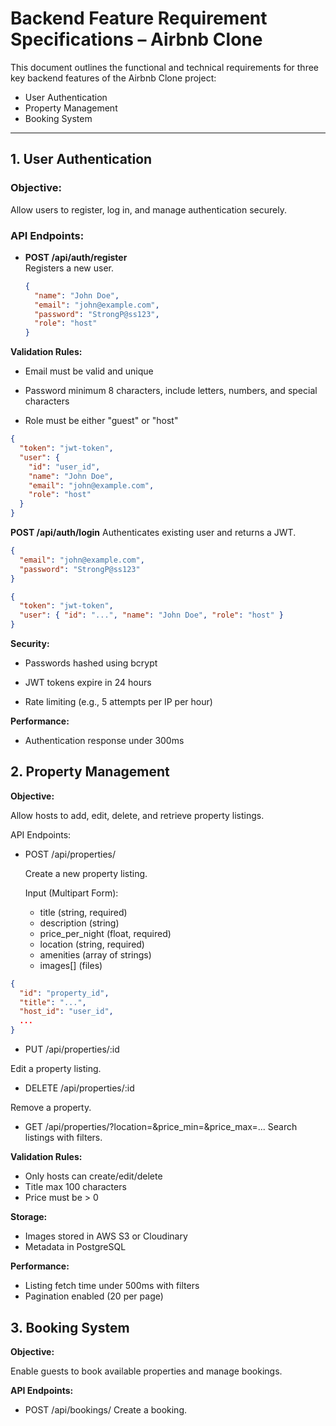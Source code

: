 # Backend Feature Requirement Specifications – Airbnb Clone

This document outlines the functional and technical requirements for three key backend features of the Airbnb Clone project:

- User Authentication
- Property Management
- Booking System

---

## 1. User Authentication

### Objective:
Allow users to register, log in, and manage authentication securely.

### API Endpoints:

- **POST /api/auth/register**  
  Registers a new user.

  ```json
  {
    "name": "John Doe",
    "email": "john@example.com",
    "password": "StrongP@ss123",
    "role": "host"
  }
  ```

**Validation Rules:**

- Email must be valid and unique

- Password minimum 8 characters, include letters, numbers, and special characters

- Role must be either "guest" or "host"

```json
{
  "token": "jwt-token",
  "user": {
    "id": "user_id",
    "name": "John Doe",
    "email": "john@example.com",
    "role": "host"
  }
}
```

**POST /api/auth/login**
Authenticates existing user and returns a JWT.

```json
{
  "email": "john@example.com",
  "password": "StrongP@ss123"
}

{
  "token": "jwt-token",
  "user": { "id": "...", "name": "John Doe", "role": "host" }
}

```

**Security:**

- Passwords hashed using bcrypt

- JWT tokens expire in 24 hours

- Rate limiting (e.g., 5 attempts per IP per hour)

**Performance:**

- Authentication response under 300ms

## 2. Property Management

**Objective:**

Allow hosts to add, edit, delete, and retrieve property listings.

API Endpoints:

- POST /api/properties/

    Create a new property listing.

    Input (Multipart Form):
     - title (string, required)
     - description (string)
     - price_per_night (float, required)
     - location (string, required)
     - amenities (array of strings)
     - images[] (files)

```json
{
  "id": "property_id",
  "title": "...",
  "host_id": "user_id",
  ...
}
```
- PUT /api/properties/:id

Edit a property listing.

- DELETE /api/properties/:id

Remove a property.

- GET /api/properties/?location=&price_min=&price_max=...
Search listings with filters.

**Validation Rules:**
- Only hosts can create/edit/delete
- Title max 100 characters
- Price must be > 0

**Storage:**
- Images stored in AWS S3 or Cloudinary
- Metadata in PostgreSQL

**Performance:**
- Listing fetch time under 500ms with filters
- Pagination enabled (20 per page)

## 3. Booking System

**Objective:**

Enable guests to book available properties and manage bookings.

**API Endpoints:**

- POST /api/bookings/
    Create a booking.

